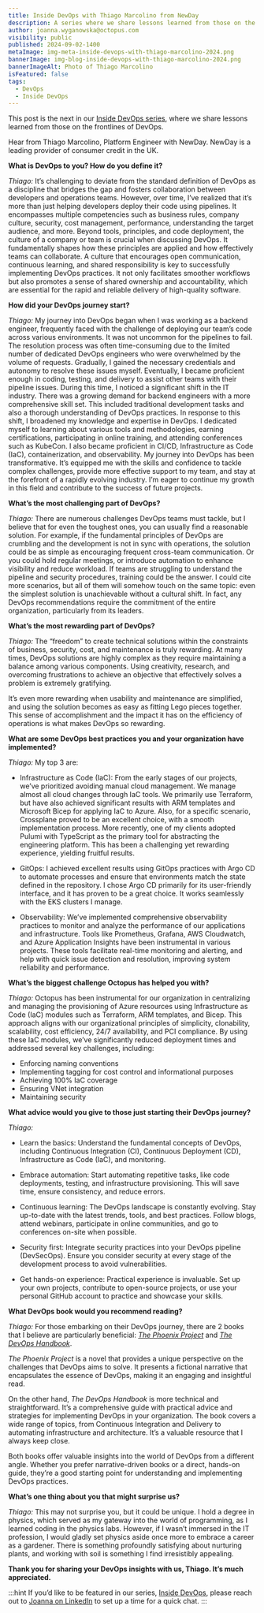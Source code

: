 ```yaml
---
title: Inside DevOps with Thiago Marcolino from NewDay
description: A series where we share lessons learned from those on the frontlines of DevOps. This post features Thiago Marcolino, Platform Engineer from NewDay.
author: joanna.wyganowska@octopus.com
visibility: public
published: 2024-09-02-1400
metaImage: img-meta-inside-devops-with-thiago-marcolino-2024.png
bannerImage: img-blog-inside-devops-with-thiago-marcolino-2024.png
bannerImageAlt: Photo of Thiago Marcolino
isFeatured: false
tags: 
  - DevOps
  - Inside DevOps
---
```


This post is the next in our [Inside DevOps series](https://octopus.com/blog/tag/Inside%20DevOps), where we share lessons learned from those on the frontlines of DevOps.  

Hear from Thiago Marcolino, Platform Engineer with NewDay. NewDay is a leading provider of consumer credit in the UK. 

**What is DevOps to you? How do you define it?**

*Thiago:* It’s challenging to deviate from the standard definition of DevOps as a discipline that bridges the gap and fosters collaboration between developers and operations teams. However, over time, I’ve realized that it’s more than just helping developers deploy their code using pipelines. It encompasses multiple competencies such as business rules, company culture, security, cost management, performance, understanding the target audience, and more.
Beyond tools, principles, and code deployment, the culture of a company or team is crucial when discussing DevOps. It fundamentally shapes how these principles are applied and how effectively teams can collaborate. A culture that encourages open communication, continuous learning, and shared responsibility is key to successfully implementing DevOps practices. It not only facilitates smoother workflows but also promotes a sense of shared ownership and accountability, which are essential for the rapid and reliable delivery of high-quality software.

**How did your DevOps journey start?**

*Thiago:* My journey into DevOps began when I was working as a backend engineer, frequently faced with the challenge of deploying our team’s code across various environments. It was not uncommon for the pipelines to fail. The resolution process was often time-consuming due to the limited number of dedicated DevOps engineers who were overwhelmed by the volume of requests. Gradually, I gained the necessary credentials and autonomy to resolve these issues myself. Eventually, I became proficient enough in coding, testing, and delivery to assist other teams with their pipeline issues.
During this time, I noticed a significant shift in the IT industry. There was a growing demand for backend engineers with a more comprehensive skill set. This included traditional development tasks and also a thorough understanding of DevOps practices.
In response to this shift, I broadened my knowledge and expertise in DevOps. I dedicated myself to learning about various tools and methodologies, earning certifications, participating in online training, and attending conferences such as KubeCon. I also became proficient in CI/CD, Infrastructure as Code (IaC), containerization, and observability.
My journey into DevOps has been transformative. It’s equipped me with the skills and confidence to tackle complex challenges, provide more effective support to my team, and stay at the forefront of a rapidly evolving industry. I’m eager to continue my growth in this field and contribute to the success of future projects.

**What’s the most challenging part of DevOps?**

*Thiago:* There are numerous challenges DevOps teams must tackle, but I believe that for even the toughest ones, you can usually find a reasonable solution. For example, if the fundamental principles of DevOps are crumbling and the development is not in sync with operations, the solution could be as simple as encouraging frequent cross-team communication. Or you could hold regular meetings, or introduce automation to enhance visibility and reduce workload. If teams are struggling to understand the pipeline and security procedures, training could be the answer. I could cite more scenarios, but all of them will somehow touch on the same topic: even the simplest solution is unachievable without a cultural shift. In fact, any DevOps recommendations require the commitment of the entire organization, particularly from its leaders.

**What’s the most rewarding part of DevOps?**

*Thiago:* The “freedom” to create technical solutions within the constraints of business, security, cost, and maintenance is truly rewarding. At many times, DevOps solutions are highly complex as they require maintaining a balance among various components. Using creativity, research, and overcoming frustrations to achieve an objective that effectively solves a problem is extremely gratifying. 

It’s even more rewarding when usability and maintenance are simplified, and using the solution becomes as easy as fitting Lego pieces together. This sense of accomplishment and the impact it has on the efficiency of operations is what makes DevOps so rewarding.

**What are some DevOps best practices you and your organization have implemented?**

*Thiago:* My top 3 are:

- Infrastructure as Code (IaC): From the early stages of our projects, we’ve prioritized avoiding manual cloud management. We manage almost all cloud changes through IaC tools. We primarily use Terraform, but have also achieved significant results with ARM templates and Microsoft Bicep for applying IaC to Azure. Also, for a specific scenario, Crossplane proved to be an excellent choice, with a smooth implementation process. More recently, one of my clients adopted Pulumi with TypeScript as the primary tool for abstracting the engineering platform. This has been a challenging yet rewarding experience, yielding fruitful results.

- GitOps: I achieved excellent results using GitOps practices with Argo CD to automate processes and ensure that environments match the state defined in the repository. I chose Argo CD primarily for its user-friendly interface, and it has proven to be a great choice. It works seamlessly with the EKS clusters I manage.

- Observability: We’ve implemented comprehensive observability practices to monitor and analyze the performance of our applications and infrastructure. Tools like Prometheus, Grafana, AWS Cloudwatch, and Azure Application Insights have been instrumental in various projects. These tools facilitate real-time monitoring and alerting, and help with quick issue detection and resolution, improving system reliability and performance.

**What’s the biggest challenge Octopus has helped you with?**

*Thiago:* Octopus has been instrumental for our organization in centralizing and managing the provisioning of Azure resources using Infrastructure as Code (IaC) modules such as Terraform, ARM templates, and Bicep. This approach aligns with our organizational principles of simplicity, clonability, scalability, cost efficiency, 24/7 availability, and PCI compliance. By using these IaC modules, we’ve significantly reduced deployment times and addressed several key challenges, including:

- Enforcing naming conventions
- Implementing tagging for cost control and informational purposes
- Achieving 100% IaC coverage
- Ensuring VNet integration
- Maintaining security

**What advice would you give to those just starting their DevOps journey?**

*Thiago:* 

- Learn the basics: Understand the fundamental concepts of DevOps, including Continuous Integration (CI), Continuous Deployment (CD), Infrastructure as Code (IaC), and monitoring.

- Embrace automation: Start automating repetitive tasks, like code deployments, testing, and infrastructure provisioning. This will save time, ensure consistency, and reduce errors.

- Continuous learning: The DevOps landscape is constantly evolving. Stay up-to-date with the latest trends, tools, and best practices. Follow blogs, attend webinars, participate in online communities, and go to conferences on-site when possible.

- Security first: Integrate security practices into your DevOps pipeline (DevSecOps). Ensure you consider security at every stage of the development process to avoid vulnerabilities.

- Get hands-on experience: Practical experience is invaluable. Set up your own projects, contribute to open-source projects, or use your personal GitHub account to practice and showcase your skills.

**What DevOps book would you recommend reading?**

*Thiago:* For those embarking on their DevOps journey, there are 2 books that I believe are particularly beneficial: [*The Phoenix Project*](https://octopus.com/devops/reading-list/#the-phoenix-project) and [*The DevOps Handbook*](https://octopus.com/devops/reading-list/#the-devops-handbook).

*The Phoenix Project* is a novel that provides a unique perspective on the challenges that DevOps aims to solve. It presents a fictional narrative that encapsulates the essence of DevOps, making it an engaging and insightful read.

On the other hand, *The DevOps Handbook* is more technical and straightforward. It’s a comprehensive guide with practical advice and strategies for implementing DevOps in your organization. The book covers a wide range of topics, from Continuous Integration and Delivery to automating infrastructure and architecture. It’s a valuable resource that I always keep close.

Both books offer valuable insights into the world of DevOps from a different angle. Whether you prefer narrative-driven books or a direct, hands-on guide, they’re a good starting point for understanding and implementing DevOps practices.

**What’s one thing about you that might surprise us?**

*Thiago:* This may not surprise you, but it could be unique. I hold a degree in physics, which served as my gateway into the world of programming, as I learned coding in the physics labs. However, if I wasn’t immersed in the IT profession, I would gladly set physics aside once more to embrace a career as a gardener. There is something profoundly satisfying about nurturing plants, and working with soil is something I find irresistibly appealing.

**Thank you for sharing your DevOps insights with us, Thiago. It’s much appreciated.**

:::hint
If you’d like to be featured in our series, [Inside DevOps](https://octopus.com/blog/tag/Inside%20DevOps), please reach out to [Joanna on LinkedIn](https://www.linkedin.com/in/joannawyganowska/) to set up a time for a quick chat.
:::